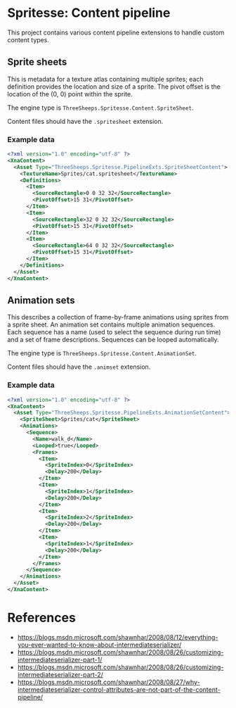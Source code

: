 # Spritesse: Content pipeline

This project contains various content pipeline extensions to handle custom content types.

## Sprite sheets

This is metadata for a texture atlas containing multiple sprites; each definition provides the location and size of a sprite.
The pivot offset is the location of the (0, 0) point within the sprite.

The engine type is `ThreeSheeps.Spritesse.Content.SpriteSheet`.

Content files should have the `.spritesheet` extension.

### Example data

```xml
<?xml version="1.0" encoding="utf-8" ?>
<XnaContent>
  <Asset Type="ThreeSheeps.Spritesse.PipelineExts.SpriteSheetContent">
    <TextureName>Sprites/cat.spritesheet</TextureName>
    <Definitions>
      <Item>
        <SourceRectangle>0 0 32 32</SourceRectangle>
        <PivotOffset>15 31</PivotOffset>
      </Item>
      <Item>
        <SourceRectangle>32 0 32 32</SourceRectangle>
        <PivotOffset>15 31</PivotOffset>
      </Item>
      <Item>
        <SourceRectangle>64 0 32 32</SourceRectangle>
        <PivotOffset>15 31</PivotOffset>
      </Item>
    </Definitions>
  </Asset>
</XnaContent>
```

## Animation sets

This describes a collection of frame-by-frame animations using sprites from a sprite sheet.
An animation set contains multiple animation sequences. 
Each sequence has a name (used to select the sequence during run time) and a set of frame descriptions. Sequences can be looped automatically.

The engine type is `ThreeSheeps.Spritesse.Content.AnimationSet`.

Content files should have the `.animset` extension.

### Example data

```xml
<?xml version="1.0" encoding="utf-8" ?>
<XnaContent>
  <Asset Type="ThreeSheeps.Spritesse.PipelineExts.AnimationSetContent">
    <SpriteSheet>Sprites/cat</SpriteSheet>
    <Animations>
      <Sequence>
        <Name>walk_d</Name>
        <Looped>true</Looped>
        <Frames>
          <Item>
            <SpriteIndex>0</SpriteIndex>
            <Delay>200</Delay>
          </Item>
          <Item>
            <SpriteIndex>1</SpriteIndex>
            <Delay>200</Delay>
          </Item>
          <Item>
            <SpriteIndex>2</SpriteIndex>
            <Delay>200</Delay>
          </Item>
          <Item>
            <SpriteIndex>1</SpriteIndex>
            <Delay>200</Delay>
          </Item>
        </Frames>
      </Sequence>
    </Animations>
  </Asset>
</XnaContent>
```

# References

* https://blogs.msdn.microsoft.com/shawnhar/2008/08/12/everything-you-ever-wanted-to-know-about-intermediateserializer/
* https://blogs.msdn.microsoft.com/shawnhar/2008/08/26/customizing-intermediateserializer-part-1/
* https://blogs.msdn.microsoft.com/shawnhar/2008/08/26/customizing-intermediateserializer-part-2/
* https://blogs.msdn.microsoft.com/shawnhar/2008/08/27/why-intermediateserializer-control-attributes-are-not-part-of-the-content-pipeline/
